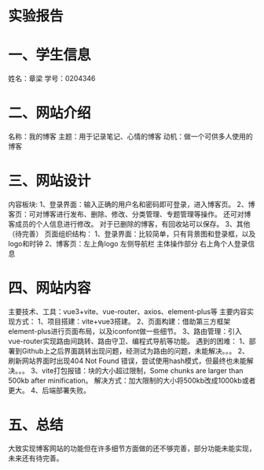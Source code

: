 # 实验报告

# 一、学生信息
姓名：章梁
学号：0204346

# 二、网站介绍
名称：我的博客
主题：用于记录笔记、心情的博客
动机：做一个可供多人使用的博客

# 三、网站设计
内容板块: 
    1、登录界面：输入正确的用户名和密码即可登录，进入博客页。
    2、博客页：可对博客进行发布、删除、修改、分类管理、专题管理等操作。
              还可对博客成员的个人信息进行修改。
              对于已删除的博客，有回收站可以保存。
    3、其他（待完善）
页面组织结构：
    1、登录界面：比较简单，只有背景图和登录框，以及logo和时钟
    2、博客页：左上角logo
              左侧导航栏
              主体操作部分
              右上角个人登录信息
# 四、网站内容
主要技术、工具：vue3+vite、vue-router、axios、element-plus等
主要内容实现方式：
    1、项目搭建：vite+vue3搭建。
    2、页面构建：借助第三方框架element-plus进行页面布局，以及iconfont做一些细节。
    3、路由管理：引入vue-router实现路由间跳转、路由守卫、编程式导航等功能。
遇到的困难：
    1、部署到Github上之后界面跳转出现问题，经测试为路由的问题，未能解决。。。
    2、刷新网站界面时出现404 Not Found 错误，尝试使用hash模式，但最终也未能解决。。。
    3、vite打包报错：块的大小超过限制，Some chunks are larger than 500kb after minification。
       解决方式：加大限制的大小将500kb改成1000kb或者更大。
    4、后端部署失败。
# 五、总结
大致实现博客网站的功能但在许多细节方面做的还不够完善，部分功能未能实现，未来还有待完善。
